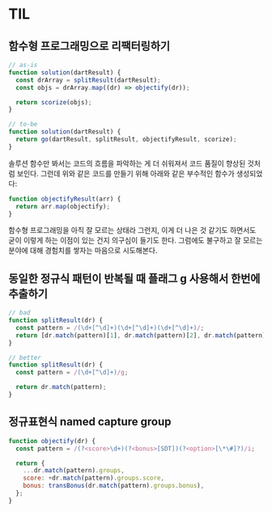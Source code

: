 # TIL

## 함수형 프로그래밍으로 리팩터링하기

```js
// as-is
function solution(dartResult) {
  const drArray = splitResult(dartResult);
  const objs = drArray.map((dr) => objectify(dr));

  return scorize(objs);
}

// to-be
function solution(dartResult) {
  return go(dartResult, splitResult, objectifyResult, scorize);
}
```

솔루션 함수만 봐서는 코드의 흐름을 파악하는 게 더 쉬워져서 코드 품질이 향상된 것처럼 보인다. 그런데 위와 같은 코드를 만들기 위해 아래와 같은 부수적인 함수가 생성되었다:

```js
function objectifyResult(arr) {
  return arr.map(objectify);
}
```

함수형 프로그래밍을 아직 잘 모르는 상태라 그런지, 이게 더 나은 것 같기도 하면서도 굳이 이렇게 하는 이점이 있는 건지 의구심이 들기도 한다. 그럼에도 불구하고 잘 모르는 분야에 대해 경험치를 쌓자는 마음으로 시도해본다.

## 동일한 정규식 패턴이 반복될 때 플래그 g 사용해서 한번에 추출하기

```js
// bad
function splitResult(dr) {
  const pattern = /(\d+[^\d]+)(\d+[^\d]+)(\d+[^\d]+)/;
  return [dr.match(pattern)[1], dr.match(pattern)[2], dr.match(pattern)[3]];
}

// better
function splitResult(dr) {
  const pattern = /(\d+[^\d]+)/g;

  return dr.match(pattern);
}
```

## 정규표현식 named capture group

```js
function objectify(dr) {
  const pattern = /(?<score>\d+)(?<bonus>[SDT])(?<option>[\*\#]?)/i;

  return {
    ...dr.match(pattern).groups,
    score: +dr.match(pattern).groups.score,
    bonus: transBonus(dr.match(pattern).groups.bonus),
  };
}
```
